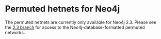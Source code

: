 # Permuted hetnets for Neo4j

The permuted hetnets are currently only available for Neo4j 2.3. Please see the [2.3 branch](https://github.com/dhimmel/hetionet/tree/neo4j-2.3/hetnet/permuted/neo4j) for access to the Neo4j-database-formatted permuted networks.
